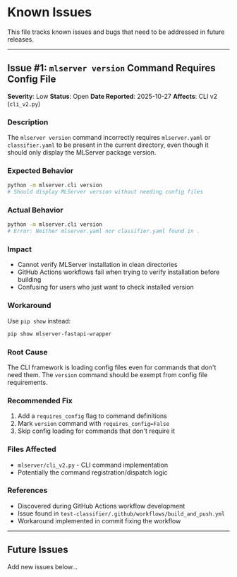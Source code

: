 # Known Issues

This file tracks known issues and bugs that need to be addressed in future releases.

---

## Issue #1: `mlserver version` Command Requires Config File

**Severity**: Low
**Status**: Open
**Date Reported**: 2025-10-27
**Affects**: CLI v2 (`cli_v2.py`)

### Description
The `mlserver version` command incorrectly requires `mlserver.yaml` or `classifier.yaml` to be present in the current directory, even though it should only display the MLServer package version.

### Expected Behavior
```bash
python -m mlserver.cli version
# Should display MLServer version without needing config files
```

### Actual Behavior
```bash
python -m mlserver.cli version
# Error: Neither mlserver.yaml nor classifier.yaml found in .
```

### Impact
- Cannot verify MLServer installation in clean directories
- GitHub Actions workflows fail when trying to verify installation before building
- Confusing for users who just want to check installed version

### Workaround
Use `pip show` instead:
```bash
pip show mlserver-fastapi-wrapper
```

### Root Cause
The CLI framework is loading config files even for commands that don't need them. The `version` command should be exempt from config file requirements.

### Recommended Fix
1. Add a `requires_config` flag to command definitions
2. Mark `version` command with `requires_config=False`
3. Skip config loading for commands that don't require it

### Files Affected
- `mlserver/cli_v2.py` - CLI command implementation
- Potentially the command registration/dispatch logic

### References
- Discovered during GitHub Actions workflow development
- Issue found in `test-classifier/.github/workflows/build_and_push.yml`
- Workaround implemented in commit fixing the workflow

---

## Future Issues

Add new issues below...
